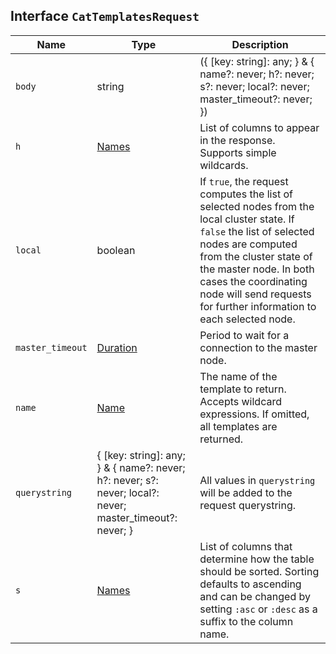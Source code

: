 ## Interface `CatTemplatesRequest`

| Name | Type | Description |
| - | - | - |
| `body` | string | ({ [key: string]: any; } & { name?: never; h?: never; s?: never; local?: never; master_timeout?: never; }) | All values in `body` will be added to the request body. |
| `h` | [Names](./Names.md) | List of columns to appear in the response. Supports simple wildcards. |
| `local` | boolean | If `true`, the request computes the list of selected nodes from the local cluster state. If `false` the list of selected nodes are computed from the cluster state of the master node. In both cases the coordinating node will send requests for further information to each selected node. |
| `master_timeout` | [Duration](./Duration.md) | Period to wait for a connection to the master node. |
| `name` | [Name](./Name.md) | The name of the template to return. Accepts wildcard expressions. If omitted, all templates are returned. |
| `querystring` | { [key: string]: any; } & { name?: never; h?: never; s?: never; local?: never; master_timeout?: never; } | All values in `querystring` will be added to the request querystring. |
| `s` | [Names](./Names.md) | List of columns that determine how the table should be sorted. Sorting defaults to ascending and can be changed by setting `:asc` or `:desc` as a suffix to the column name. |
